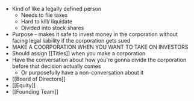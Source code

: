  - Kind of like a legally defined person 
	 - Needs to file taxes
	 - Hard to kill/ liquidate 
	 - Divided into stock shares
 - Purpose - makes it safe to invest money in the corporation without facing legal liability if the corporation gets sued
 - MAKE A COORPORATION WHEN YOU WANT TO TAKE ON INVESTORS
 - Should assign [[Titles]] when you make a corporation
 - Have the conversation about how you're gonna divide the corporation before that decision actually comes
	 - Or purposefully have a non-conversation about it 
- [[Board of Directors]]
- [[Equity]]
- [[Founding Team]]
 